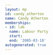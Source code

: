 ```yaml
---
layout: mp
id: candy_atherton
name: Candy Atherton
memberships:
- id: lab
  name: Labour Party
  start: 
  end: '2005-03-18'
autogenerated: true
---
```

